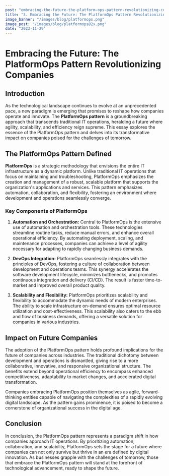 ```yaml
---
post: "embracing-the-future-the-platform-ops-pattern-revolutionizing-companies"
title: "3. Embracing the Future: The PlatformOps Pattern Revolutionizing Companies"
image_banner: "/images/blog/platformops.png"
image_post: "/images/blog/platformops@2x.png"
date: "2023-11-29"
---
```

# Embracing the Future: The PlatformOps Pattern Revolutionizing Companies

## Introduction

As the technological landscape continues to evolve at an unprecedented pace, a new paradigm is emerging that promises to reshape how companies operate and innovate. The **PlatformOps pattern** is a groundbreaking approach that transcends traditional IT operations, heralding a future where agility, scalability, and efficiency reign supreme. This essay explores the essence of the PlatformOps pattern and delves into its transformative impact on companies poised for the challenges of tomorrow.

## The PlatformOps Pattern Defined

**PlatformOps** is a strategic methodology that envisions the entire IT infrastructure as a dynamic platform. Unlike traditional IT operations that focus on maintaining and troubleshooting, PlatformOps emphasizes the creation and management of a robust, scalable platform that supports the organization's applications and services. This pattern emphasizes automation, collaboration, and flexibility, fostering an environment where development and operations seamlessly converge.

### Key Components of PlatformOps

1. **Automation and Orchestration:**
   Central to PlatformOps is the extensive use of automation and orchestration tools. These technologies streamline routine tasks, reduce manual errors, and enhance overall operational efficiency. By automating deployment, scaling, and maintenance processes, companies can achieve a level of agility necessary for adapting to rapidly changing business demands.

2. **DevOps Integration:**
   PlatformOps seamlessly integrates with the principles of DevOps, fostering a culture of collaboration between development and operations teams. This synergy accelerates the software development lifecycle, minimizes bottlenecks, and promotes continuous integration and delivery (CI/CD). The result is faster time-to-market and improved overall product quality.

3. **Scalability and Flexibility:**
   PlatformOps prioritizes scalability and flexibility to accommodate the dynamic needs of modern enterprises. The ability to scale infrastructure on-demand ensures optimal resource utilization and cost-effectiveness. This scalability also caters to the ebb and flow of business demands, offering a versatile solution for companies in various industries.

## Impact on Future Companies

The adoption of the PlatformOps pattern holds profound implications for the future of companies across industries. The traditional dichotomy between development and operations is dismantled, giving rise to a more collaborative, innovative, and responsive organizational structure. The benefits extend beyond operational efficiency to encompass enhanced competitiveness, adaptability to market changes, and accelerated digital transformation.

Companies embracing PlatformOps position themselves as agile, forward-thinking entities capable of navigating the complexities of a rapidly evolving digital landscape. As the pattern gains prominence, it is poised to become a cornerstone of organizational success in the digital age.

## Conclusion

In conclusion, the PlatformOps pattern represents a paradigm shift in how companies approach IT operations. By prioritizing automation, collaboration, and scalability, PlatformOps sets the stage for a future where companies can not only survive but thrive in an era defined by digital innovation. As businesses grapple with the challenges of tomorrow, those that embrace the PlatformOps pattern will stand at the forefront of technological advancement, ready to shape the future.
